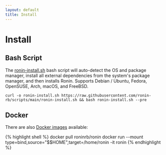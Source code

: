 ```yaml
---
layout: default
title: Install
---
```


# Install

## Bash Script

The [ronin-install.sh] bash script will auto-detect the OS and package manager,
install all external dependencies from the system's package manager, and then
installs Ronin. Supports Debian / Ubuntu, Fedora, OpenSUSE, Arch, macOS, and
FreeBSD.

```shell
curl -o ronin-install.sh https://raw.githubusercontent.com/ronin-rb/scripts/main/ronin-install.sh && bash ronin-install.sh --pre
```

## Docker

There are also [Docker images] available:

{% highlight shell %}
docker pull roninrb/ronin
docker run --mount type=bind,source="$$HOME",target=/home/ronin -it ronin
{% endhighlight %}

[ronin-install.sh]: https://github.com/ronin-rb/scripts/blob/main/ronin-install.sh
[Docker images]: https://hub.docker.com/r/roninrb/ronin
